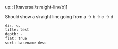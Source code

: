 up:: [[traversal/straight-line/b]] 

Should show a straight line going from a -> b -> c -> d

```breadcrumbs
dir: up
title: test
depth: -
flat: true
sort: basename desc
```
